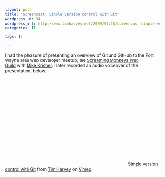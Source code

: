 ```yaml
--- 
layout: post
title: "Screencast: Simple version control with Git"
wordpress_id: 34
wordpress_url: http://www.timharvey.net/2009/07/20/screencast-simple-version-control-with-git/
categories: []

tags: []

---
```

I had the pleasure of presenting an overview of Git and GitHub to the Fort Wayne area web developer meetup, the [Screaming Monkeys Web Guild](http://www.screamingmonkeys.org/) with [Mike Krisher](http://mikekrisher.com/). I later recorded an audio voiceover of the presentation, below.<object height="300" width="400"><param value="true" name="allowfullscreen" /><param value="always" name="allowscriptaccess" /><param value="http://vimeo.com/moogaloop.swf?clip_id=5908609&amp;server=vimeo.com&amp;show_title=1&amp;show_byline=1&amp;show_portrait=0&amp;color=&amp;fullscreen=1" name="movie" /><embed src="http://vimeo.com/moogaloop.swf?clip_id=5908609&amp;server=vimeo.com&amp;show_title=1&amp;show_byline=1&amp;show_portrait=0&amp;color=&amp;fullscreen=1" height="300" width="400" allowscriptaccess="always" allowfullscreen="true" type="application/x-shockwave-flash"></embed></object>[Simple version control with Git](http://vimeo.com/5908609) from [Tim Harvey](http://vimeo.com/timharvey) on [Vimeo](http://vimeo.com).
